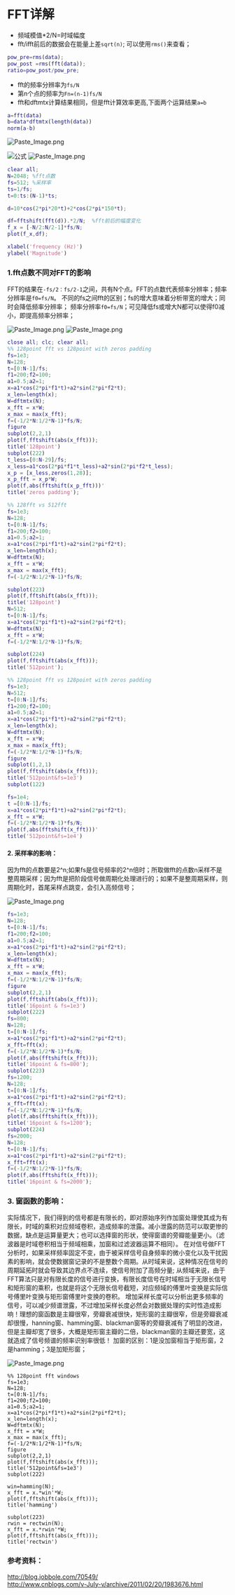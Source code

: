 # FFT详解

- 频域模值*2/N=时域幅度
- fft/ifft前后的数据会在能量上差`sqrt(n)`; 可以使用`rms()`来查看；
```matlab
pow_pre=rms(data);
pow_post =rms(fft(data));
ratio=pow_post/pow_pre;   
```
- fft的频率分辨率为`fs/N`
- 第n个点的频率为`Fn=(n-1)fs/N`
- fft和dftmtx计算结果相同，但是fft计算效率更高,下面两个运算结果`a=b`
```matlab
a=fft(data)
b=data*dftmtx(length(data))
norm(a-b)
```

![Paste_Image.png](http://upload-images.jianshu.io/upload_images/1667747-87cb46c6e3767142.png?imageMogr2/auto-orient/strip%7CimageView2/2/w/1240)

![公式](http://upload-images.jianshu.io/upload_images/1667747-b7bec5a7d0eca95a.png?imageMogr2/auto-orient/strip%7CimageView2/2/w/1240)
![Paste_Image.png](http://upload-images.jianshu.io/upload_images/1667747-80b5684415e7dea4.png?imageMogr2/auto-orient/strip%7CimageView2/2/w/1240)



```matlab
clear all;
N=2048; %fft点数
fs=512; %采样率
ts=1/fs;
t=0:ts:(N-1)*ts;

d=10*cos(2*pi*20*t)+2*cos(2*pi*150*t);

df=fftshift(fft(d)).*2/N;  %fft前后的幅度变化
f_x = [-N/2:N/2-1]*fs/N; 
plot(f_x,df);

xlabel('frequency (Hz)')
ylabel('Magnitude')
```
### 1.fft点数不同对FFT的影响
FFT的结果在`-fs/2：fs/2-1`之间，共有N个点。FFT的点数代表频率分辨率；频率分辨率是`f0=fs/N`。
不同的fs之间fft的区别；fs的增大意味着分析带宽的增大；同时会降低频率分辨率；
频率分辨率`f0=fs/N`；可见降低fs或增大N都可以使得f0减小，即提高频率分辨率；

![Paste_Image.png](http://upload-images.jianshu.io/upload_images/1667747-76849670f597a00e.png?imageMogr2/auto-orient/strip%7CimageView2/2/w/1240)
![Paste_Image.png](http://upload-images.jianshu.io/upload_images/1667747-340c490192796a4b.png?imageMogr2/auto-orient/strip%7CimageView2/2/w/1240)

```matlab
close all; clc; clear all;
%% 128point fft vs 128point with zeros padding
fs=1e3;
N=128;
t=[0:N-1]/fs;
f1=200;f2=100;
a1=0.5;a2=1;
x=a1*cos(2*pi*f1*t)+a2*sin(2*pi*f2*t);
x_len=length(x);
W=dftmtx(N);
x_fft = x*W;
x_max = max(x_fft);
f=(-1/2*N:1/2*N-1)*fs/N;
figure
subplot(2,2,1)
plot(f,fftshift(abs(x_fft)));
title('128point')
subplot(222)
t_less=[0:N-29]/fs;
x_less=a1*cos(2*pi*f1*t_less)+a2*sin(2*pi*f2*t_less);
x_p = [x_less,zeros(1,28)]; 
x_p_fft = x_p*W;
plot(f,abs(fftshift(x_p_fft)))'
title('zeros padding');

%% 128fft vs 512fft
fs=1e3;
N=128;
t=[0:N-1]/fs;
f1=200;f2=100;
a1=0.5;a2=1;
x=a1*cos(2*pi*f1*t)+a2*sin(2*pi*f2*t);
x_len=length(x);
W=dftmtx(N);
x_fft = x*W;
x_max = max(x_fft);
f=(-1/2*N:1/2*N-1)*fs/N;

subplot(223)
plot(f,fftshift(abs(x_fft)));
title('128point')
N=512;
t=[0:N-1]/fs;
x=a1*cos(2*pi*f1*t)+a2*sin(2*pi*f2*t);
W=dftmtx(N);
x_fft = x*W;
f=(-1/2*N:1/2*N-1)*fs/N;

subplot(224)
plot(f,fftshift(abs(x_fft)));
title('512point');

%% 128point fft vs 128point with zeros padding
fs=1e3;
N=512;
t=[0:N-1]/fs;
f1=200;f2=100;
a1=0.5;a2=1;
x=a1*cos(2*pi*f1*t)+a2*sin(2*pi*f2*t);
x_len=length(x);
W=dftmtx(N);
x_fft = x*W;
x_max = max(x_fft);
f=(-1/2*N:1/2*N-1)*fs/N;
figure
subplot(1,2,1)
plot(f,fftshift(abs(x_fft)));
title('512point&fs=1e3')
subplot(122)

fs=1e4;
t =[0:N-1]/fs;
x=a1*cos(2*pi*f1*t)+a2*sin(2*pi*f2*t);
x_fft = x*W;
f=(-1/2*N:1/2*N-1)*fs/N;
plot(f,abs(fftshift(x_fft)))'
title('512point&fs=1e4')
```

#### 2.	采样率的影响：
因为fft的点数要是2^n;如果fs是信号频率的2^n倍时；所取做fft的点数n采样不是整周期采样；因为fft是把阶段信号做周期化处理进行的；如果不是整周期采样，则周期化时，首尾采样点跳变，会引入高频信号；

![Paste_Image.png](http://upload-images.jianshu.io/upload_images/1667747-a60b694f8e5065a2.png?imageMogr2/auto-orient/strip%7CimageView2/2/w/1240)


 ```matlab
fs=1e3;
N=128;
t=[0:N-1]/fs;
f1=200;f2=100;
a1=0.5;a2=1;
x=a1*cos(2*pi*f1*t)+a2*sin(2*pi*f2*t);
x_len=length(x);
W=dftmtx(N);
x_fft = x*W;
x_max = max(x_fft);
f=(-1/2*N:1/2*N-1)*fs/N;
figure
subplot(2,2,1)
plot(f,fftshift(abs(x_fft)));
title('16point & fs=1e3')
subplot(222)
fs=800;
N=128;
t=[0:N-1]/fs;
x=a1*cos(2*pi*f1*t)+a2*sin(2*pi*f2*t);
x_fft=fft(x);
f=(-1/2*N:1/2*N-1)*fs/N;
plot(f,abs(fftshift(x_fft)));
title('16point & fs=800');
subplot(223)
fs=1200;
N=128;
t=[0:N-1]/fs;
x=a1*cos(2*pi*f1*t)+a2*sin(2*pi*f2*t);
x_fft=fft(x);
f=(-1/2*N:1/2*N-1)*fs/N;
plot(f,abs(fftshift(x_fft)));
title('16point & fs=1200');
subplot(224)
fs=2000;
N=128;
t=[0:N-1]/fs;
x=a1*cos(2*pi*f1*t)+a2*sin(2*pi*f2*t);
x_fft=fft(x);
f=(-1/2*N:1/2*N-1)*fs/N;
plot(f,abs(fftshift(x_fft)));
title('16point & fs=2000');
```

### 3.	窗函数的影响：
实际情况下，我们得到的信号都是有限长的，即对原始序列作加窗处理使其成为有限长，时域的乘积对应频域卷积，造成频率的泄露。减小泄露的防范可以取更惨的数据，缺点是运算量更大；也可以选择窗的形状，使得窗谱的旁瓣能量更小。（滤波器是时域卷积相当于频域相乘，加窗和过滤波器运算不相同）。
在对信号做FFT分析时，如果采样频率固定不变，由于被采样信号自身频率的微小变化以及干扰因素的影响，就会使数据窗记录的不是整数个周期。从时域来说，这种情况在信号的周期延拓时就会导致其边界点不连续，使信号附加了高频分量; 从频域来说，由于FFT算法只是对有限长度的信号进行变换，有限长度信号在时域相当于无限长信号和矩形窗的乘积，也就是将这个无限长信号截短，对应频域的傅里叶变换是实际信号傅里叶变换与矩形窗傅里叶变换的卷积。
    增加采样长度可以分析出更多频率的信号，可以减少频谱泄露，不过增加采样长度必然会对数据处理的实时性造成影响！理想的窗函数是主瓣很窄，旁瓣衰减很快，矩形窗的主瓣很窄，但是旁瓣衰减却很慢，hanning窗、hamming窗、blackman窗等的旁瓣衰减有了明显的改进，但是主瓣却宽了很多，大概是矩形窗主瓣的二倍，blackman窗的主瓣还要宽，这就造成了信号频谱的频率识别率很低！ 
加窗的区别：1是没加窗相当于矩形窗，2是hamming；3是加矩形窗；
 
![Paste_Image.png](http://upload-images.jianshu.io/upload_images/1667747-d44110f66331ba15.png?imageMogr2/auto-orient/strip%7CimageView2/2/w/1240)
```matalb
%% 128point fft windows
fs=1e3;
N=128;
t=[0:N-1]/fs;
f1=200;f2=100;
a1=0.5;a2=1;
x=a1*cos(2*pi*f1*t)+a2*sin(2*pi*f2*t);
x_len=length(x);
W=dftmtx(N);
x_fft = x*W;
x_max = max(x_fft);
f=(-1/2*N:1/2*N-1)*fs/N;
figure
subplot(2,2,1)
plot(f,fftshift(abs(x_fft)));
title('512point&fs=1e3')
subplot(222)
 
win=hamming(N);
x_fft = x.*win'*W;
plot(f,fftshift(abs(x_fft)));
title('hamming')
 
subplot(223)
rwin = rectwin(N);
x_fft = x.*rwin'*W;
plot(f,fftshift(abs(x_fft)));
title('rectwin')
```

### 参考资料：
http://blog.jobbole.com/70549/   
http://www.cnblogs.com/v-July-v/archive/2011/02/20/1983676.html
